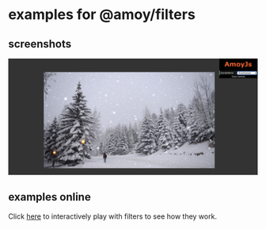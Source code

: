 # examples for @amoy/filters

## screenshots
![snow screenshot](shotcut-snow.png)

## examples online
Click [here](https://amoyjs.github.io/amoyjs-filters-examples/examples/index.html) to interactively play with filters to see how they work.

